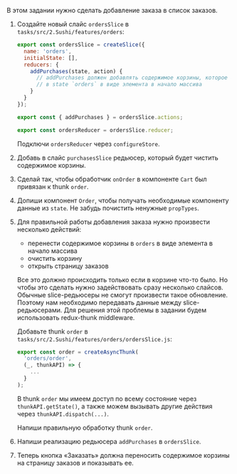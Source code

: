 В этом задании нужно сделать добавление заказа в список заказов.

1. Создайте новый слайс `ordersSlice` в `tasks/src/2.Sushi/features/orders`:
    ```js
    export const ordersSlice = createSlice({
      name: 'orders',
      initialState: [],
      reducers: {
        addPurchases(state, action) {
          // addPurchases должен добавлять содержимое корзины, которое будет приходить через action.payload,
          // в state `orders` в виде элемента в начало массива
        }
      }
    });
    
    export const { addPurchases } = ordersSlice.actions;
    
    export const ordersReducer = ordersSlice.reducer;
    ```

    Подключи `ordersReducer` через `configureStore`.

3. Добавь в слайс `purchasesSlice` редьюсер, который будет чистить содержимое корзины.

4. Сделай так, чтобы обработчик `onOrder` в компоненте `Cart` был привязан к thunk `order`.

5. Допиши компонент `Order`, чтобы получать необходимые компоненту данные из `state`. 
Не забудь почистить ненужные `propTypes`.

6. Для правильной работы добавления заказа нужно произвести несколько действий:
    - перенести содержимое корзины в `orders` в виде элемента в начало массива
    - очистить корзину
    - открыть страницу заказов

    Все это должно происходить только если в корзине что-то было.
    Но чтобы это сделать нужно задействовать сразу несколько слайсов.
    Обычные slice-редьюсеры не смогут произвести такое обновление.
    Поэтому нам необходимо передавать данные между slice-редьюсерами.
    Для решения этой проблемы в задании будем использовать redux-thunk middleware.

    Добавьте thunk `order` в `tasks/src/2.Sushi/features/orders/ordersSlice.js`:
     ```js
     export const order = createAsyncThunk(
       'orders/order',
       (_, thunkAPI) => {
         ...
       }
     );
     ```

    В thunk `order` мы имеем доступ по всему состояние через `thunkAPI.getState()`,
    а также можем вызывать другие действия через `thunkAPI.dispatch(...)`.

    Напиши правильную обработку thunk `order`.

7. Напиши реализацию редьюсера `addPurchases` в `ordersSlice`.

8. Теперь кнопка «Заказать» должна переносить содержимое корзины на страницу заказов и показывать ее.
